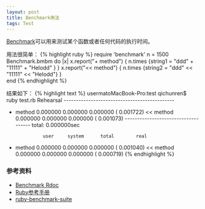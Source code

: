 ```yaml
---
layout: post
title: Benchmark用法
tags: Test
---               
```


[Benchmark](http://rubybenchmark.com/)可以用来测试某个函数或者任何代码的执行时间。

用法很简单：
{% highlight ruby %}
require 'benchmark'
n = 1500
Benchmark.bmbm do |x|
    x.report("+ method") { n.times {string1 = "ddd" + "11111" + "Helodd" } }
    x.report("<< method") { n.times {string2 = "ddd" << "11111" << "Helodd"} }  
end
{% endhighlight %}

结果如下：
{% highlight text %}
usermatoMacBook-Pro:test qichunren$ ruby test.rb 
Rehearsal ---------------------------------------------
+ method    0.000000   0.000000   0.000000 (  0.001722)
<< method   0.000000   0.000000   0.000000 (  0.001073)
------------------------------------ total: 0.000000sec

                user     system      total        real
+ method    0.000000   0.000000   0.000000 (  0.001040)
<< method   0.000000   0.000000   0.000000 (  0.000719)
{% endhighlight %}        

### 参考资料
+ [Benchmark Rdoc](http://ruby-doc.org/stdlib/libdoc/benchmark/rdoc/index.html)
+ [Ruby参考手册](http://www.kuqin.com/rubycndocument/man/addlib/benchmark.html)
+ [ruby-benchmark-suite](https://github.com/acangiano/ruby-benchmark-suite)